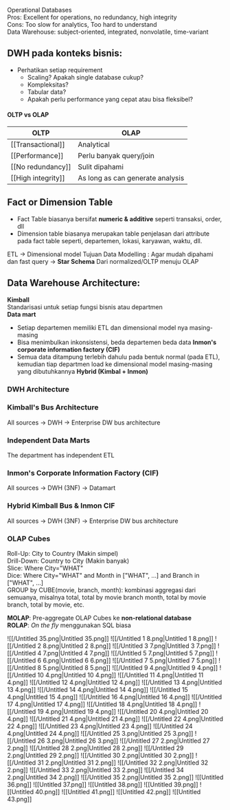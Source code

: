 Operational Databases  
Pros: Excellent for operations, no redundancy, high integrity  
Cons: Too slow for analytics, Too hard to understand  
Data Warehouse: subject-oriented, integrated, nonvolatile, time-variant
## DWH pada konteks bisnis:
- Perhatikan setiap requirement
    - Scaling? Apakah single database cukup?
    - Kompleksitas?
    - Tabular data?
    - Apakah perlu performance yang cepat atau bisa fleksibel?
  
  
#### OLTP vs OLAP
|OLTP|OLAP|
|---|---|
|[[Transactional]]|Analytical|
|[[Performance]]|Perlu banyak query/join|
|[[No redundancy]]|Sulit dipahami|
|[[High integrity]]|As long as can generate analysis|
  
  
## Fact or Dimension Table
- Fact Table biasanya bersifat **numeric & additive** seperti transaksi, order, dll
- Dimension table biasanya merupakan table penjelasan dari attribute pada fact table seperti, departemen, lokasi, karyawan, waktu, dll.
  
ETL → Dimensional model
Tujuan Data Modelling : Agar mudah dipahami dan fast query → **Star Schema**
Dari normalized/OLTP menuju OLAP
  
  
## Data Warehouse Architecture:
**Kimball**  
Standarisasi untuk setiap fungsi bisnis atau departmen  
**Data mart**
- Setiap departemen memiliki ETL dan dimensional model nya masing-masing
- Bisa menimbulkan inkonsistensi, beda departemen beda data
**Inmon's corporate information factory (CIF)**
- Semua data ditampung terlebih dahulu pada bentuk normal (pada ETL), kemudian tiap departmen load ke dimensional model masing-masing yang dibutuhkannya
**Hybrid (Kimbal + Inmon)**
  
### DWH Architecture
### Kimball's Bus Architecture
All sources -> DWH -> Enterprise DW bus architecture
### Independent Data Marts
The department has independent ETL
### Inmon's Corporate Information Factory (CIF)
All sources -> DWH (3NF) -> Datamart
### Hybrid Kimball Bus & Inmon CIF
All sources -> DWH (3NF) -> Enterprise DW bus architecture
  
### OLAP Cubes
Roll-Up: City to Country (Makin simpel)  
Drill-Down: Country to City (Makin banyak)  
Slice: Where City="WHAT"  
Dice: Where City="WHAT" and Month in ["WHAT", ...] and Branch in ["WHAT", ...]  
GROUP by CUBE(movie, branch, month): kombinasi aggregasi dari semuanya, misalnya total, total by movie branch month, total by movie branch, total by movie, etc.
  
**MOLAP**: Pre-aggregate OLAP Cubes ke **non-relational database**  
**ROLAP**: _On the fly_ menggunakan SQL biasa
  
![[/Untitled 35.png|Untitled 35.png]]
![[/Untitled 1 8.png|Untitled 1 8.png]]
![[/Untitled 2 8.png|Untitled 2 8.png]]
![[/Untitled 3 7.png|Untitled 3 7.png]]
![[/Untitled 4 7.png|Untitled 4 7.png]]
![[/Untitled 5 7.png|Untitled 5 7.png]]
![[/Untitled 6 6.png|Untitled 6 6.png]]
![[/Untitled 7 5.png|Untitled 7 5.png]]
![[/Untitled 8 5.png|Untitled 8 5.png]]
![[/Untitled 9 4.png|Untitled 9 4.png]]
![[/Untitled 10 4.png|Untitled 10 4.png]]
![[/Untitled 11 4.png|Untitled 11 4.png]]
![[/Untitled 12 4.png|Untitled 12 4.png]]
![[/Untitled 13 4.png|Untitled 13 4.png]]
![[/Untitled 14 4.png|Untitled 14 4.png]]
![[/Untitled 15 4.png|Untitled 15 4.png]]
![[/Untitled 16 4.png|Untitled 16 4.png]]
![[/Untitled 17 4.png|Untitled 17 4.png]]
![[/Untitled 18 4.png|Untitled 18 4.png]]
![[/Untitled 19 4.png|Untitled 19 4.png]]
![[/Untitled 20 4.png|Untitled 20 4.png]]
![[/Untitled 21 4.png|Untitled 21 4.png]]
![[/Untitled 22 4.png|Untitled 22 4.png]]
![[/Untitled 23 4.png|Untitled 23 4.png]]
![[/Untitled 24 4.png|Untitled 24 4.png]]
![[/Untitled 25 3.png|Untitled 25 3.png]]
![[/Untitled 26 3.png|Untitled 26 3.png]]
![[/Untitled 27 2.png|Untitled 27 2.png]]
![[/Untitled 28 2.png|Untitled 28 2.png]]
![[/Untitled 29 2.png|Untitled 29 2.png]]
![[/Untitled 30 2.png|Untitled 30 2.png]]
![[/Untitled 31 2.png|Untitled 31 2.png]]
![[/Untitled 32 2.png|Untitled 32 2.png]]
![[/Untitled 33 2.png|Untitled 33 2.png]]
![[/Untitled 34 2.png|Untitled 34 2.png]]
![[/Untitled 35 2.png|Untitled 35 2.png]]
![[Untitled 36.png]]
![[Untitled 37.png]]
![[Untitled 38.png]]
![[Untitled 39.png]]
![[Untitled 40.png]]
![[Untitled 41.png]]
![[Untitled 42.png]]
![[Untitled 43.png]]